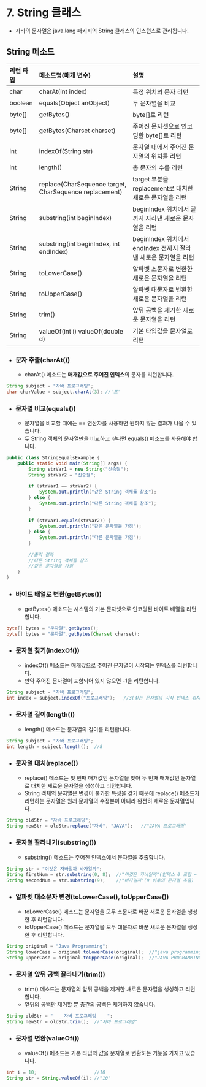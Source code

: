 # 7. String 클래스
- 자바의 문자열은 java.lang 패키지의 String 클래스의 인스턴스로 관리됩니다.

## String 메소드
|리턴 타입|메소드명(매개 변수)|설명
|:---|:---|:---|
|char|charAt(int index)|특정 위치의 문자 리턴|
|boolean|equals(Object anObject)|두 문자열을 비교|
|byte[]|getBytes()|byte[]로 리턴|
|byte[]|getBytes(Charset charset)|주어진 문자셋으로 인코딩한 byte[]로 리턴|
|int|indexOf(String str)|문자열 내에서 주어진 문자열의 위치를 리턴|
|int|length()|총 문자의 수를 리턴|
|String|replace(CharSequence target, CharSequence replacement)|target 부분을 replacement로 대치한 새로운 문자열을 리턴|
|String|substring(int beginIndex)|beginIndex 위치에서 끝까지 자라낸 새로운 문자열을 리턴|
|String|substring(int beginIndex, int endIndex)|beginIndex 위치에서 endIndex 전까지 잘라낸 새로운 문자열을 리턴|
|String|toLowerCase()|알파벳 소문자로 변환한 새로운 문자열을 리턴|
|String|toUpperCase()|알파벳 대문자로 변환한 새로운 문자열을 리턴|
|String|trim()|앞뒤 공백을 제거한 새로운 문자열을 리턴|
|String|valueOf(int i)  valueOf(double d)|기본 타입값을 문자열로 리턴|

- ### 문자 추출(charAt())
    - charAt() 메소드는 **매개값으로 주어진 인덱스**의 문자를 리턴합니다.
```java
String subject = "자바 프로그래밍";
char charValue = subject.charAt(3); //'프'
```
- ### 문자열 비교(equals())
    - 문자열을 비교할 때에는 == 연산자를 사용하면 원하지 않는 결과가 나올 수 있습니다.
    - 두 String 객체의 문자열만을 비교하고 싶다면 equals() 메소드를 사용해야 합니다.
```java
public class StringEqualsExample {
    public static void main(String[] args) {
        String strVar1 = new String("신승철");
        String strVar2 = "신승철";
        
        if (strVar1 == strVar2) {
            System.out.println("같은 String 객체를 참조");
        } else {
            System.out.println("다른 String 객체를 참조");
        }
        
        if (strVar1.equals(strVar2)) {
            System.out.println("같은 문자열을 가짐");
        } else {
            System.out.println("다른 문자열을 가짐");
        }
        
        //출력 결과
        //다른 String 객체를 참조
        //같은 문자열을 가짐
    }
}
```
- ### 바이트 배열로 변환(getBytes())
    - getBytes() 메소드는 시스템의 기본 문자셋으로 인코딩된 바이트 배열을 리턴합니다.
```java
byte[] bytes = "문자열".getBytes();
byte[] bytes = "문자열".getBytes(Charset charset);
```
- ### 문자열 찾기(indexOf())
    - indexOf() 메소드는 매개값으로 주어진 문자열이 시작되는 인덱스를 리턴합니다.
    - 만약 주어진 문자열이 포함되어 있지 않으면 -1을 리턴합니다.
```java
String subject = "자바 프로그래밍";
int index = subject.indexOf("프로그래밍");   //3(찾는 문자열의 시작 인덱스 위치)
```
- ### 문자열 길이(length())
    - length() 메소드는 문자열의 길이를 리턴합니다.
```java
String subject = "자바 프로그래밍";
int length = subject.length();  //8
```

- ### 문자열 대치(replace())
    - replace() 메소드는 첫 번째 매개값인 문자열을 찾아 두 번째 매개값인 문자열로 대치한 새로운 문자열을 생성하고 리턴합니다.
    - String 객체의 문자열은 변경이 불가한 특성을 갖기 때문에 replace() 메소드가 리턴하는 문자열은 원래 문자열의 수정본이 아니라 완전히 새로운 문자열입니다.
```java
String oldStr = "자바 프로그래밍";
String newStr = oldStr.replace("자바", "JAVA");   //"JAVA 프로그래밍"
```
- ### 문자열 잘라내기(substring())
    - substring() 메소드는 주어진 인덱스에서 문자열을 추출합니다.
```java
String str = "이것은 자바일까 바자일까";
String firstNum = str.substring(0, 8);  //"이것은 자바일까"(인덱스 0 포함 ~ 8 제외)
String secondNum = str.substring(9);    //"바자일까"(9 이후의 문자열 추출)
```
- ### 알파벳 대소문자 변경(toLowerCase(), toUpperCase())
    - toLowerCase() 메소드는 문자열을 모두 소문자로 바꾼 새로운 문자열을 생성한 후 리턴합니다.
    - toUpperCase() 메소드는 문자열을 모두 대문자로 바꾼 새로운 문자열을 생성한 후 리턴합니다.
```java
String original = "Java Programming";
String lowerCase = original.toLowerCase(original);  //"java programming"
String upperCase = original.toUpperCase(original);  //"JAVA PROGRAMMING"
```
- ### 문자열 앞뒤 공백 잘라내기(trim())
    - trim() 메소드는 문자열의 앞뒤 공백을 제거한 새로운 문자열을 생성하고 리턴합니다.
    - 앞뒤의 공백만 제거할 뿐 중간의 공백은 제거하지 않습니다.
```java
String oldStr = "    자바 프로그래밍    ";
String newStr = oldStr.trim();  //"자바 프로그래밍"
```
- ### 문자열 변환(valueOf())
    - valueOf() 메소드는 기본 타입의 값을 문자열로 변환하는 기능을 가지고 있습니다.
```java
int i = 10;                     //10
String str = String.valueOf(i); //"10"
```